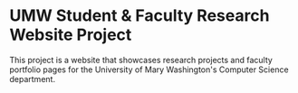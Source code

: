 # UMW Student & Faculty Research Website Project
This project is a website that showcases research projects and faculty portfolio pages for the University of Mary Washington's Computer Science department.
